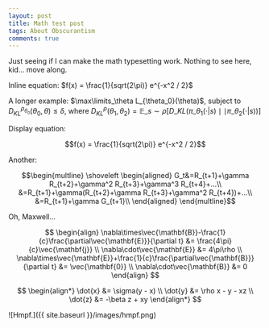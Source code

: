 ```yaml
---
layout: post
title: Math test post
tags: About Obscurantism
comments: true
---
```


Just seeing if I can make the math typesetting work.  Nothing to see here, kid... move
along.  

<!-- https://intuitive-theory.com/jekyll-styling-syntax/ -->
<!-- https://hw311.me/en/jekyll/2019/01/23/support-latex-in-jekyll-blog/ -->

Inline equation: $f(x) = \frac{1}{sqrt(2\pi)} e^{-x^2 / 2}$  

A longer example: $\max\limits_\theta L_{\theta_0}(\theta)$, subject to $D_{KL}^{\rho_{\theta_0}}(\theta_0,\theta)\le\delta$, where $D_{KL}^\rho(\theta_1,\theta_2)=\mathbb{E}\_{s\sim\rho}[D\_{KL}(\pi\_{\theta_1}(\cdot\vert s)\mid\mid\pi\_{\theta_2}(\cdot\vert s))]$  

Display equation:  

$$f(x) = \frac{1}{sqrt(2\pi)} e^{-x^2 / 2}$$  

Another:  

$$\begin{multline}
\shoveleft
\begin{aligned}
G_t&=R_{t+1}+\gamma R_{t+2}+\gamma^2 R_{t+3}+\gamma^3 R_{t+4}+...\\
&=R_{t+1}+\gamma(R_{t+2}+\gamma R_{t+3}+\gamma^2 R_{t+4})+...\\
&=R_{t+1}+\gamma G_{t+1}\\
\end{aligned}
\end{multline}$$  

Oh, Maxwell...  

$$
\begin{align}
  \nabla\times\vec{\mathbf{B}}-\frac{1}{c}\frac{\partial\vec{\mathbf{E}}}{\partial t} &= \frac{4\pi}{c}\vec{\mathbf{j}} \\
  \nabla\cdot\vec{\mathbf{E}} &= 4\pi\rho \\
  \nabla\times\vec{\mathbf{E}}+\frac{1}{c}\frac{\partial\vec{\mathbf{B}}}{\partial t} &= \vec{\mathbf{0}} \\
  \nabla\cdot\vec{\mathbf{B}} &= 0
\end{align}
$$

$$
\begin{align*}
  \dot{x} &= \sigma(y - x) \\
  \dot{y} &= \rho x - y - xz \\
  \dot{z} &= -\beta z + xy
\end{align*}
$$

![Hmpf.]({{ site.baseurl }}/images/hmpf.png)
